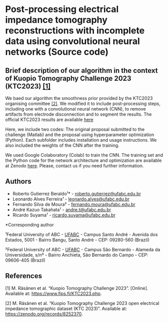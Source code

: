 # Post-processing electrical impedance tomography reconstructions with incomplete data using convolutional neural networks (Source code)

## Brief description of our algorithm in the context of Kuopio Tomography Challenge 2023 (KTC2023) [[1]](#1)

We baed our algorithm the smoothness prior provided by the KTC2023 organising committee [[2]](#2). We modified it to include post-processing steps, including one with a convolutional neural network (CNN), to remove artifacts from electrode disconnection and to segment the results. The official KTC2023 results are available [here](https://www.fips.fi/KTCresults.php)

Here, we include two codes: The original proposal submitted to the challenge (Matlab) and the proposal using hyperparameter optimization (Python). Each subfolder includes installation and usage instructions. We also included the weights of the CNN after the training.

We used Google Colaboratory (Colab) to train the CNN. The training set and the Python code for the network architecture and optimization are available at Zenodo [here](doi).
Please, contact us if you need further information. 

## Authors
* Roberto Gutierrez Beraldo¹* - roberto.gutierrez@ufabc.edu.br
* Leonardo Alves Ferreira¹ - leonardo.alves@ufabc.edu.br
* Fernando Silva de Moura² - fernando.moura@ufabc.edu.br
* André Kazuo Takahata¹ - andre.t@ufabc.edu.br
* Ricardo Suyama¹ - ricardo.suyama@ufabc.edu.br
  
*Corresponding author

¹Federal University of ABC - [UFABC](https://www.ufabc.edu.br/) - Campus Santo André - Avenida dos Estados, 5001 - Bairro Bangu, Santo André - CEP: 09280-560 (Brazil)

²Federal University of ABC - [UFABC](https://www.ufabc.edu.br/) - Campus São Bernardo - Alameda da Universidade, s/nº - Bairro Anchieta, São Bernardo do Campo - CEP: 09606-405 (Brazil)

## References

<a id="1">[1]</a> 
M. Räsänen et al.
“Kuopio Tomography Challenge 2023”. [Online]. Available at: https://www.fips.fi/KTC2023.php.

<a id="2">[2]</a> 
M. Räsänen et al. 
“Kuopio Tomography Challenge 2023 open electrical impedance tomographic dataset (KTC 2023)”. Available at: https://zenodo.org/records/8252370.
